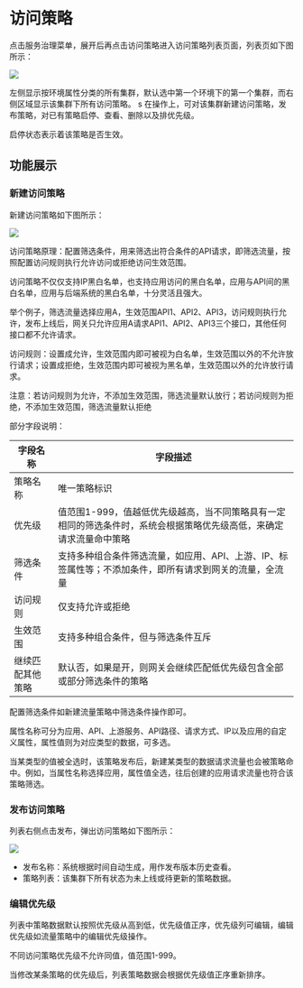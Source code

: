 # 访问策略

点击服务治理菜单，展开后再点击访问策略进入访问策略列表页面，列表页如下图所示：

![](http://data.eolinker.com/course/NAVTI1e04c6fded90fcfa56e280da5668fea21b909394ac.png)

左侧显示按环境属性分类的所有集群，默认选中第一个环境下的第一个集群，而右侧区域显示该集群下所有访问策略。
s
在操作上，可对该集群新建访问策略，发布策略，对已有策略启停、查看、删除以及排优先级。

启停状态表示着该策略是否生效。
## 功能展示
### 新建访问策略
新建访问策略如下图所示：

![](http://data.eolinker.com/course/LGFr4TP9f2066e49572ef128d0f37d243e28c049220769f.gif)

访问策略原理：配置筛选条件，用来筛选出符合条件的API请求，即筛选流量，按照配置访问规则执行允许访问或拒绝访问生效范围。

访问策略不仅仅支持IP黑白名单，也支持应用访问的黑白名单，应用与API间的黑白名单，应用与后端系统的黑白名单，十分灵活且强大。

举个例子，筛选流量选择应用A，生效范围API1、API2、API3，访问规则执行允许，发布上线后，网关只允许应用A请求API1、API2、API3三个接口，其他任何接口都不允许请求。

访问规则：设置成允许，生效范围内即可被视为白名单，生效范围以外的不允许放行请求；设置成拒绝，生效范围内即可被视为黑名单，生效范围以外的允许放行请求。

注意：若访问规则为允许，不添加生效范围，筛选流量默认放行；若访问规则为拒绝，不添加生效范围，筛选流量默认拒绝

部分字段说明：

| 字段名称     | 字段描述                                                         |
|----------|--------------------------------------------------------------|
| 策略名称     | 唯一策略标识                                                       |
| 优先级      | 值范围1-999，值越低优先级越高，当不同策略具有一定相同的筛选条件时，系统会根据策略优先级高低，来确定请求流量命中策略 |
| 筛选条件     | 支持多种组合条件筛选流量，如应用、API、上游、IP、标签属性等；不添加条件，即所有请求到网关的流量，全流量       |
| 访问规则     | 仅支持允许或拒绝                                                     |
| 生效范围     | 支持多种组合条件，但与筛选条件互斥                                            |
| 继续匹配其他策略 | 默认否，如果是开，则网关会继续匹配低优先级包含全部或部分筛选条件的策略                          |

配置筛选条件如新建流量策略中筛选条件操作即可。

属性名称可分为应用、API、上游服务、API路径、请求方式、IP以及应用的自定义属性，属性值则为对应类型的数据，可多选。

当某类型的值被全选时，该策略发布后，新建某类型的数据请求流量也会被策略命中。例如，当属性名称选择应用，属性值全选，往后创建的应用请求流量也符合该策略筛选。

### 发布访问策略
列表右侧点击发布，弹出访问策略如下图所示：

![](http://data.eolinker.com/course/NhmqbXk6ce62dd6deee2193d05a64bd8379156657f2faf2.gif)
* 发布名称：系统根据时间自动生成，用作发布版本历史查看。
* 策略列表：该集群下所有状态为未上线或待更新的策略数据。

### 编辑优先级
列表中策略数据默认按照优先级从高到低，优先级值正序，优先级列可编辑，编辑优先级如流量策略中的编辑优先级操作。

不同访问策略优先级不允许同值，值范围1-999。

当修改某条策略的优先级后，列表策略数据会根据优先级值正序重新排序。
